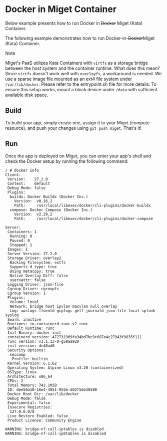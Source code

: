 # Docker in Miget Container

Below example presents how to run Docker in ~~Docker~~ Miget (Kata) Container.

The following example demonstrates how to run Docker-in-~~Docker~~Miget (Kata) Container.

> [!NOTE]  
> Miget's PaaS utilizes Kata Containers with `virtfs` as a storage bridge between the host system and the container runtime.
> What does this mean?
>  Since `virtfs` doesn't work well with `overlayfs`, a workaround is needed. We use a sparse image file mounted as an ext4 file system under `/var/lib/docker`. Please refer to the entrypoint.sh file for more details.
> To ensure this setup works, mount a block device under `/data` with sufficient available disk space.

## Build

To build your app, simply create one, assign it to your Miget (compute resource), and push your changes using `git push miget`. That's it!

## Run

Once the app is deployed on Miget, you can enter your app's shell and check the Docker setup by running the following command:

```
/ # docker info
Client:
 Version:    27.2.0
 Context:    default
 Debug Mode: false
 Plugins:
  buildx: Docker Buildx (Docker Inc.)
    Version:  v0.16.2
    Path:     /usr/local/libexec/docker/cli-plugins/docker-buildx
  compose: Docker Compose (Docker Inc.)
    Version:  v2.29.2
    Path:     /usr/local/libexec/docker/cli-plugins/docker-compose

Server:
 Containers: 1
  Running: 0
  Paused: 0
  Stopped: 1
 Images: 1
 Server Version: 27.2.0
 Storage Driver: overlay2
  Backing Filesystem: extfs
  Supports d_type: true
  Using metacopy: true
  Native Overlay Diff: false
  userxattr: false
 Logging Driver: json-file
 Cgroup Driver: cgroupfs
 Cgroup Version: 1
 Plugins:
  Volume: local
  Network: bridge host ipvlan macvlan null overlay
  Log: awslogs fluentd gcplogs gelf journald json-file local splunk syslog
 Swarm: inactive
 Runtimes: io.containerd.runc.v2 runc
 Default Runtime: runc
 Init Binary: docker-init
 containerd version: 472731909fa34bd7bc9c087e4c27943f9835f111
 runc version: v1.1.13-0-g58aa920
 init version: de40ad0
 Security Options:
  seccomp
   Profile: builtin
 Kernel Version: 6.1.62
 Operating System: Alpine Linux v3.20 (containerized)
 OSType: linux
 Architecture: x86_64
 CPUs: 2
 Total Memory: 742.1MiB
 ID: dee50a10-16e4-4051-955b-d02f56e38588
 Docker Root Dir: /var/lib/docker
 Debug Mode: false
 Experimental: false
 Insecure Registries:
  127.0.0.0/8
 Live Restore Enabled: false
 Product License: Community Engine

WARNING: bridge-nf-call-iptables is disabled
WARNING: bridge-nf-call-ip6tables is disabled
```
